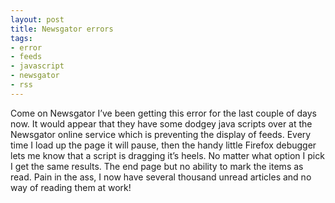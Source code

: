 ```yaml
---
layout: post
title: Newsgator errors
tags:
- error
- feeds
- javascript
- newsgator
- rss
---
```

Come on Newsgator I’ve been getting this error for the last couple of days now. It would appear that they have some dodgey java scripts over at the Newsgator online service which is preventing the display of feeds. Every time I load up the page it will pause, then the handy little Firefox debugger lets me know that a script is dragging it’s heels. No matter what option I pick I get the same results. The end page but no ability to mark the items as read. Pain in the ass, I now have several thousand unread articles and no way of reading them at work!
